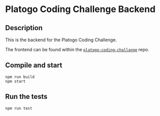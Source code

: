 # Platogo Coding Challenge Backend

## Description

This is the backend for the Platogo Coding Challenge.

The frontend can be found within the [`platogo-coding-challange`][1] repo.

[1]: https://github.com/gernotpokorny/regionalmedien-coding-challenge

## Compile and start

```
npm run build
npm start
```

## Run the tests

```
npm run test
```